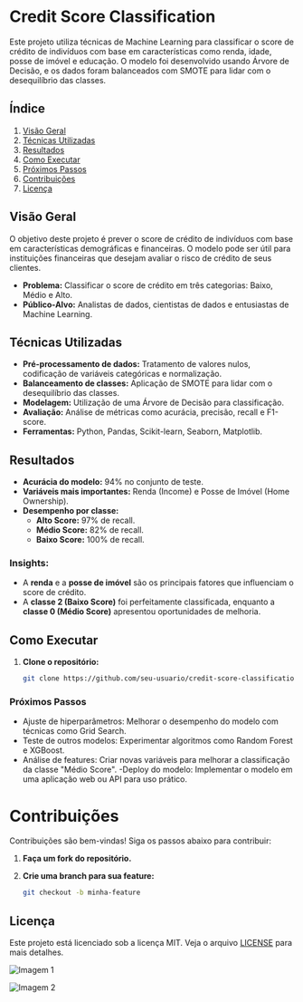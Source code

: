 # Credit Score Classification

Este projeto utiliza técnicas de Machine Learning para classificar o score de crédito de indivíduos com base em características como renda, idade, posse de imóvel e educação. O modelo foi desenvolvido usando Árvore de Decisão, e os dados foram balanceados com SMOTE para lidar com o desequilíbrio das classes.

## Índice
1. [Visão Geral](#visão-geral)
2. [Técnicas Utilizadas](#técnicas-utilizadas)
3. [Resultados](#resultados)
4. [Como Executar](#como-executar)
5. [Próximos Passos](#próximos-passos)
6. [Contribuições](#contribuições)
7. [Licença](#licença)

## Visão Geral

O objetivo deste projeto é prever o score de crédito de indivíduos com base em características demográficas e financeiras. O modelo pode ser útil para instituições financeiras que desejam avaliar o risco de crédito de seus clientes.

- **Problema:** Classificar o score de crédito em três categorias: Baixo, Médio e Alto.
- **Público-Alvo:** Analistas de dados, cientistas de dados e entusiastas de Machine Learning.

## Técnicas Utilizadas

- **Pré-processamento de dados:** Tratamento de valores nulos, codificação de variáveis categóricas e normalização.
- **Balanceamento de classes:** Aplicação de SMOTE para lidar com o desequilíbrio das classes.
- **Modelagem:** Utilização de uma Árvore de Decisão para classificação.
- **Avaliação:** Análise de métricas como acurácia, precisão, recall e F1-score.
- **Ferramentas:** Python, Pandas, Scikit-learn, Seaborn, Matplotlib.

## Resultados

- **Acurácia do modelo:** 94% no conjunto de teste.
- **Variáveis mais importantes:** Renda (Income) e Posse de Imóvel (Home Ownership).
- **Desempenho por classe:**
  - **Alto Score:** 97% de recall.
  - **Médio Score:** 82% de recall.
  - **Baixo Score:** 100% de recall.

### Insights:
- A **renda** e a **posse de imóvel** são os principais fatores que influenciam o score de crédito.
- A **classe 2 (Baixo Score)** foi perfeitamente classificada, enquanto a **classe 0 (Médio Score)** apresentou oportunidades de melhoria.

## Como Executar

1. **Clone o repositório:**
   ```bash
   git clone https://github.com/seu-usuario/credit-score-classification.git

### Próximos Passos
- Ajuste de hiperparâmetros: Melhorar o desempenho do modelo com técnicas como Grid Search.
- Teste de outros modelos: Experimentar algoritmos como Random Forest e XGBoost.
- Análise de features: Criar novas variáveis para melhorar a classificação da classe "Médio Score".
-Deploy do modelo: Implementar o modelo em uma aplicação web ou API para uso prático.


# Contribuições

Contribuições são bem-vindas! Siga os passos abaixo para contribuir:

1. **Faça um fork do repositório.**

2. **Crie uma branch para sua feature:**
   ```bash
   git checkout -b minha-feature

## Licença

Este projeto está licenciado sob a licença MIT. Veja o arquivo [LICENSE](LICENSE) para mais detalhes.

![Imagem 1](https://raw.githubusercontent.com/jonat2589/Credit-Score-Classification/main/Captura%20de%20tela%202025-03-13%20002356.png)

![Imagem 2](https://raw.githubusercontent.com/jonat2589/Credit-Score-Classification/main/Captura%20de%20tela%202025-03-13%20025042.png)
